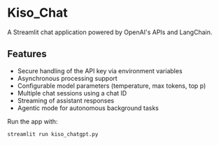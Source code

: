 # Kiso_Chat

A Streamlit chat application powered by OpenAI's APIs and LangChain.

## Features

- Secure handling of the API key via environment variables
- Asynchronous processing support
- Configurable model parameters (temperature, max tokens, top p)
- Multiple chat sessions using a chat ID
- Streaming of assistant responses
- Agentic mode for autonomous background tasks

Run the app with:

```bash
streamlit run kiso_chatgpt.py
```
